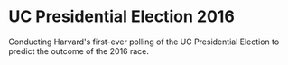 # UC Presidential Election 2016

Conducting Harvard's first-ever polling of the UC Presidential Election to predict the outcome of the 2016 race.
